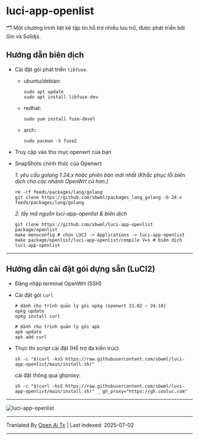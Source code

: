 # luci-app-openlist

🗂️ Một chương trình liệt kê tập tin hỗ trợ nhiều lưu trữ, được phát triển bởi Gin và Solidjs.

## Hướng dẫn biên dịch

- Cài đặt gói phát triển `libfuse`.

  - ubuntu/debian:
    ```shell
    sudo apt update
    sudo apt install libfuse-dev
    ```

  - redhat:
    ```shell
    sudo yum install fuse-devel
    ```

  - arch:
    ```shell
    sudo pacman -S fuse2
    ```

- Truy cập vào thư mục openwrt của bạn

- SnapShots chính thức của Openwrt

  *1. yêu cầu golang 1.24.x hoặc phiên bản mới nhất (Khắc phục lỗi biên dịch cho các nhánh OpenWrt cũ hơn.)*
  ```shell
  rm -rf feeds/packages/lang/golang
  git clone https://github.com/sbwml/packages_lang_golang -b 24.x feeds/packages/lang/golang
  ```

  *2. lấy mã nguồn luci-app-openlist & biên dịch*
  ```shell
  git clone https://github.com/sbwml/luci-app-openlist package/openlist
  make menuconfig # chọn LUCI -> Applications -> luci-app-openlist
  make package/openlist/luci-app-openlist/compile V=s # biên dịch luci-app-openlist
  ```

--------------

## Hướng dẫn cài đặt gói dựng sẵn (LuCI2)

- Đăng nhập terminal OpenWrt (SSH)

- Cài đặt gói `curl`
  ```shell
  # dành cho trình quản lý gói opkg (openwrt 21.02 ~ 24.10)
  opkg update
  opkg install curl
  
  # dành cho trình quản lý gói apk
  apk update
  apk add curl
  ```

- Thực thi script cài đặt (Hỗ trợ đa kiến trúc)
  ```shell
  sh -c "$(curl -ksS https://raw.githubusercontent.com/sbwml/luci-app-openlist/main/install.sh)"
  ```

  cài đặt thông qua ghproxy:
  ```shell
  sh -c "$(curl -ksS https://raw.githubusercontent.com/sbwml/luci-app-openlist/main/install.sh)" _ gh_proxy="https://gh.cooluc.com"
  ```

--------------

![luci-app-openlist](https://github.com/user-attachments/assets/50d8ee3a-e589-4285-922a-40c82f96b9f5)


---

Tranlated By [Open Ai Tx](https://github.com/OpenAiTx/OpenAiTx) | Last indexed: 2025-07-02

---